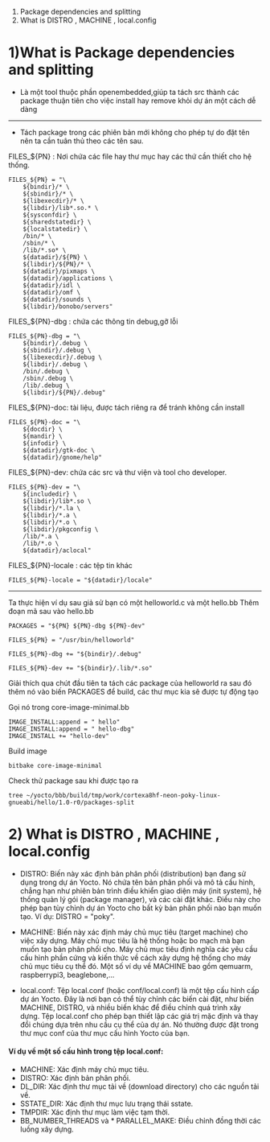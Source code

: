 1) Package dependencies and splitting
2) What is DISTRO , MACHINE , local.config

# 1)What is Package dependencies and splitting
* Là một tool thuộc phần openembedded,giúp ta tách src thành các package thuận tiên cho việc install hay remove khỏi dự án một cách dễ dàng
---
* Tách package trong các phiên bản mới không cho phép tự do đặt tên nên ta cần tuân thủ theo các tên sau.


FILES_${PN} : Nơi chứa các file hay thư mục hay các thứ cần thiết cho hệ thống.

```
FILES_${PN} = "\
    ${bindir}/* \
    ${sbindir}/* \
    ${libexecdir}/* \
    ${libdir}/lib*.so.* \
    ${sysconfdir} \
    ${sharedstatedir} \
    ${localstatedir} \
    /bin/* \
    /sbin/* \
    /lib/*.so* \
    ${datadir}/${PN} \
    ${libdir}/${PN}/* \
    ${datadir}/pixmaps \
    ${datadir}/applications \
    ${datadir}/idl \
    ${datadir}/omf \
    ${datadir}/sounds \
    ${libdir}/bonobo/servers"
```
FILES_${PN}-dbg : chứa các thông tin debug,gỡ lỗi 
```
FILES_${PN}-dbg = "\
    ${bindir}/.debug \
    ${sbindir}/.debug \
    ${libexecdir}/.debug \
    ${libdir}/.debug \
    /bin/.debug \
    /sbin/.debug \
    /lib/.debug \
    ${libdir}/${PN}/.debug"
```
FILES_${PN}-doc: tài liệu, được tách riêng ra để tránh không cần install 
```
FILES_${PN}-doc = "\
    ${docdir} \
    ${mandir} \
    ${infodir} \
    ${datadir}/gtk-doc \
    ${datadir}/gnome/help"
```
FILES_${PN}-dev: chứa các src và thư viện và tool cho developer.
```
FILES_${PN}-dev = "\
    ${includedir} \
    ${libdir}/lib*.so \
    ${libdir}/*.la \
    ${libdir}/*.a \
    ${libdir}/*.o \
    ${libdir}/pkgconfig \
    /lib/*.a \
    /lib/*.o \
    ${datadir}/aclocal"
```
FILES_${PN}-locale : các tệp tin khác 
```
FILES_${PN}-locale = "${datadir}/locale"
```
----
Ta thực hiện ví dụ sau giả sử bạn có một helloworld.c và một hello.bb
Thêm đoạn mã sau vào hello.bb
```
PACKAGES = "${PN} ${PN}-dbg ${PN}-dev"

FILES_${PN} = "/usr/bin/helloworld"

FILES_${PN}-dbg += "${bindir}/.debug"

FILES_${PN}-dev += "${bindir}/.lib/*.so"

```
Giải thích qua chút đầu tiên ta tách các package của helloworld ra sau đó thêm nó vào biến PACKAGES để build, các thư mục kia sẽ được tự động tạo

Gọi nó trong core-image-minimal.bb
```
IMAGE_INSTALL:append = " hello"
IMAGE_INSTALL:append = " hello-dbg"
IMAGE_INSTALL += "hello-dev"
```
Build image
```
bitbake core-image-minimal 
```

Check thử package sau khi được tạo ra 
```
tree ~/yocto/bbb/build/tmp/work/cortexa8hf-neon-poky-linux-gnueabi/hello/1.0-r0/packages-split
```


# 2)  What is DISTRO , MACHINE , local.config
* DISTRO: Biến này xác định bản phân phối (distribution) bạn đang sử dụng trong dự án Yocto. Nó chứa tên bản phân phối và mô tả cấu hình, chẳng hạn như phiên bản trình điều khiển giao diện máy (init system), hệ thống quản lý gói (package manager), và các cài đặt khác. Điều này cho phép bạn tùy chỉnh dự án Yocto cho bất kỳ bản phân phối nào bạn muốn tạo. Ví dụ: DISTRO = "poky".

* MACHINE: Biến này xác định máy chủ mục tiêu (target machine) cho việc xây dựng. Máy chủ mục tiêu là hệ thống hoặc bo mạch mà bạn muốn tạo bản phân phối cho. Máy chủ mục tiêu định nghĩa các yêu cầu cấu hình phần cứng và kiến thức về cách xây dựng hệ thống cho máy chủ mục tiêu cụ thể đó. Một số ví dụ về MACHINE bao gồm qemuarm, raspberrypi3, beaglebone,...

* local.conf: Tệp local.conf (hoặc conf/local.conf) là một tệp cấu hình cấp dự án Yocto. Đây là nơi bạn có thể tùy chỉnh các biến cài đặt, như biến MACHINE, DISTRO, và nhiều biến khác để điều chỉnh quá trình xây dựng. Tệp local.conf cho phép bạn thiết lập các giá trị mặc định và thay đổi chúng dựa trên nhu cầu cụ thể của dự án. Nó thường được đặt trong thư mục conf của thư mục cấu hình Yocto của bạn.

#### Ví dụ về một số cấu hình trong tệp local.conf:

* MACHINE: Xác định máy chủ mục tiêu.
* DISTRO: Xác định bản phân phối.
* DL_DIR: Xác định thư mục tải về (download directory) cho các nguồn tải về.
* SSTATE_DIR: Xác định thư mục lưu trạng thái sstate.
* TMPDIR: Xác định thư mục làm việc tạm thời.
* BB_NUMBER_THREADS và * PARALLEL_MAKE: Điều chỉnh đồng thời các luồng xây dựng.





